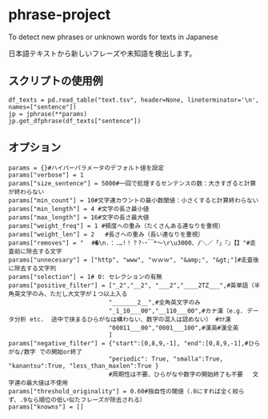 # phrase-project

To detect new phrases or unknown words for texts in Japanese

日本語テキストから新しいフレーズや未知語を検出します。


## スクリプトの使用例

    df_texts = pd.read_table("text.tsv", header=None, lineterminator='\n', names=["sentence"])
    jp = jphrase(**params)
    jp.get_dfphrase(df_texts["sentence"])



## オプション

    params = {}#ハイパーパラメータのデフォルト値を設定    
    params["verbose"] = 1    
    params["size_sentence"] = 5000#一回で処理するセンテンスの数：大きすぎると計算が終わらない    
    params["min_count"] = 10#文字連カウントの最小数閾値：小さくすると計算終わらない    
    params["min_length"] = 4 #文字の長さ最小値    
    params["max_length"] = 16#文字の長さ最大値
    params["weight_freq"] = 1 #頻度への重み（たくさんある連なりを重視）
    params["weight_len"] = 2   #長さへの重み（長い連なりを重視）    
    params["removes"] = "⠀ #�\n.：.…!！？?･ｰ￣*～\r\u3000、/＼／「」『』【】"#走査前に除去する文字
    params["unnecesary"] = ["http", "www", "ｗｗｗ", "&amp;", "&gt;"]#走査後に除去する文字列
    params["selection"] = 1# 0: セレクションの有無
    params["positive_filter"] = ["_2","__2", "___2","____2TZ___",#英単語（半角英文字のみ、ただし大文字が１つ以上入る  
                                "_______2__",#全角英文字のみ
                                "_1_10___00","__110___00",#カナ漢（e.g. データ分析 etc.  途中で挟まるひらがなは構わない、数字の混入は認めない） #ｶﾅ漢
                                "00011___00","0001___100",#漢英#漢全英
                                ]
    params["negative_filter"] = {"start":[0,8,9,-1], "end":[0,8,9,-1],#ひらがな/数字 での開始or終了
                                "periodic": True, "smalla":True, "kanantsu":True, "less_than_maxlen":True }
                                #周期性は不要、ひらがなや数字の開始終了も不要 　文字連の最大値は不使用
    params["threshold_originality"] = 0.60#独自性の閾値（.0にすれば全く絞らず、.9なら順位の低い似たフレーズが除去される）
    params["knowns"] = []

